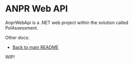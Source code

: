 # ANPR Web API
AnprWebApi is a .NET web project within the solution called PolAssessment.

Other docs:
- [Back to main README](../README.md)

WIP!